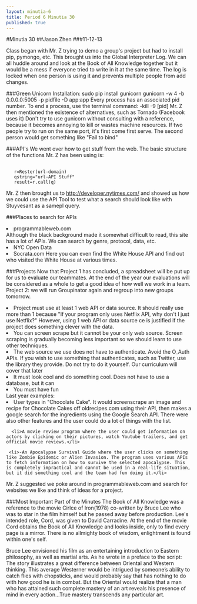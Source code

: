 ```yaml
---
layout: minutia-6
title: Period 6 Minutia 30
published: true
---
```


#Minutia 30
##Jason Zhen
###11-12-13

Class began with Mr. Z trying to demo a group's project but had to install pip, pymongo, etc. This brought us into the Global Interpreter Log. We can all huddle around and look at the Book of All Knowledge together but it would be a mess if everyone tried to write in it at the same time. The log is locked when one person is using it and prevents multiple people from add changes.

###Green Unicorn
Installation: sudo pip install gunicorn
gunicorn -w 4 -b 0.0.0.0:5005 -p pidfile -D app:app
Every process has an associated pid number. To end a process, use the terminal command: -kill -9 [pid]
Mr. Z then mentioned the existence of alternatives, such as Tornado (Facebook uses it)
Don't try to use gunicorn without consulting with a reference, because it becomes annoying to kill or wastes machine resources.
If two people try to run on the same port, it's first come first serve. The second person would get something like "Fail to bind"

###API's
We went over how to get stuff from the web. The basic structure of the functions Mr. Z has been using is:
<pre> <code>
   r=Rester(url-domain)
   qstring="url-API Stuff"
   result=r.call(q)
</pre></code>

Mr. Z then brought us to http://developer.nytimes.com/ and showed us how we could use the API Tool to test what a search should look like with Stuyvesant as a samepl query.

###Places to search for APIs
<li>programmableweb.com</li>
Although the black background made it somewhat difficult to read, this site has a lot of APIs. We can search by genre, protocol, data, etc.</li>
<li>NYC Open Data</li>
<li>Socrata.com
Here you can even find the White House API and find out who visited the White House at various times.</li>

###Projects
Now that Project 1 has concluded, a spreadsheet will be put up for us to evaluate our teammates. At the end of the year our evaluations will be considered as a whole to get a good idea of how well we work in a team.
Project 2: we will run Groupinator again and regroup into new groups tomorrow.
	 <li>Project must use at least 1 web API or data source. It should really use more than 1 because "If your program only uses Netflix API, why don't I just use Netflix?" However, using 1 web API or data source ce is justified if the project does something clever with the data.</li>
	 <li>You can screen scrape but it cannot be your only web source. Screen scraping is gradually becoming less important so we should learn to use other techniques.</li>
	 <li>The web source we use does not have to authenticate. Avoid the O_Auth APIs. If you wish to use something that authenticates, such as Twitter, use the library they provide. Do not try to do it yourself. Our curriculum will cover that later</li>
	 <li>It must look cool and do something cool. Does not have to use a database, but it can</li>
	 <li>You must have fun</li>
Last year examples:
      <li>User types in "Chocolate Cake". It would screenscrape an image and recipe for Chocolate Cakes off oldrecipes.com using their API, then makes a google search for the ingredients using the Google Search API. There were also other features and the user could do a lot of things with the list.</li>

      <li>A movie review program where the user could get information on actors by clicking on their pictures, watch Youtube trailers, and get official movie reviews.</li>
      
     <li>-An Apocalypse Survival Guide where the user clicks on something like Zombie Epidemic or Alien Invasion. The program uses various APIs to fetch information on how to survive the selected apocalypse. This is completely impractical and cannot be used in a real-life situation, but it did something cool and the team had fun doing it.</li>

Mr. Z suggested we poke around in programmableweb.com and search for websites we like and think of ideas for a project. 

###Most Important Part of the Minutes
The Book of All Knowledge was a reference to the movie Cirlce of Iron(1978) co-written by Bruce Lee who was to star in the film himself but he passed away before production. Lee's intended role, Cord, was given to David Carradine. At the end of the movie Cord obtains the Book of All Knowledge and looks inside, only to find every page is a mirror. There is no allmighty book of wisdom, enlightment is found within one's self. 

Bruce Lee envisioned his film as an entertaining introduction to Eastern philosophy, as well as martial arts. As he wrote in a preface to the script:
The story illustrates a great difference between Oriental and Western thinking. This average Westerner would be intrigued by someone’s ability to catch flies with chopsticks, and would probably say that has nothing to do with how good he is in combat. But the Oriental would realize that a man who has attained such complete mastery of an art reveals his presence of mind in every action...True mastery transcends any particular art.

